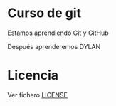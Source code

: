 # Curso de git  #

Estamos aprendiendo Git y GitHub

Después aprenderemos DYLAN

# Licencia

Ver fichero [LICENSE](./LICENSE)
